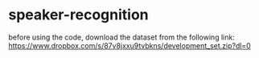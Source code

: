 # speaker-recognition
before using the code, download the dataset from the following link:
https://www.dropbox.com/s/87v8jxxu9tvbkns/development_set.zip?dl=0
